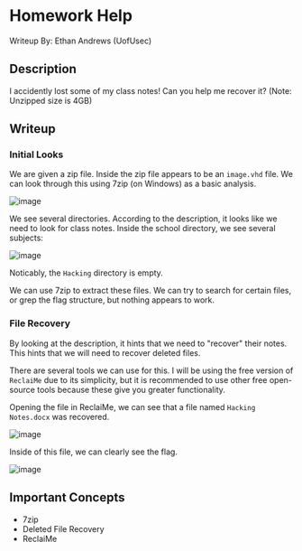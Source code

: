 # Homework Help
Writeup By: Ethan Andrews (UofUsec)

## Description
I accidently lost some of my class notes! Can you help me recover it? (Note: Unzipped size is 4GB)

## Writeup
### Initial Looks
We are given a zip file. Inside the zip file appears to be an `image.vhd` file. We can look through this using 7zip
(on Windows) as a basic analysis.

![image](https://github.com/user-attachments/assets/19fe252a-4fde-4097-8559-cdf56a8ae3a2)

We see several directories. According to the description, it looks like we need to look for class notes.
Inside the school directory, we see several subjects:

![image](https://github.com/user-attachments/assets/b113aae9-41ff-4f56-84f8-a6c0366c20d9)

Noticably, the `Hacking` directory is empty.

We can use 7zip to extract these files. We can try to search for certain files, or 
grep the flag structure, but nothing appears to work.

### File Recovery
By looking at the description, it hints that we need to "recover" their notes. This hints that we will need to
recover deleted files.

There are several tools we can use for this. I will be using the free version of `ReclaiMe` due to its simplicity,
but it is recommended to use other free open-source tools because these give you greater functionality.

Opening the file in ReclaiMe, we can see that a file named `Hacking Notes.docx` was recovered.

![image](https://github.com/user-attachments/assets/b487b568-f2e3-4839-b38b-51b8c08cec68)

Inside of this file, we can clearly see the flag.

![image](https://github.com/user-attachments/assets/592aba50-670e-4a34-b4df-afa7552927cf)


## Important Concepts
- 7zip
- Deleted File Recovery
- ReclaiMe
